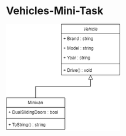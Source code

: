 # Vehicles-Mini-Task

![alt text](https://github.com/FatihDumlupinar/Vehicles-Mini-Task/blob/master/vehicle.drawio.png?raw=true)
